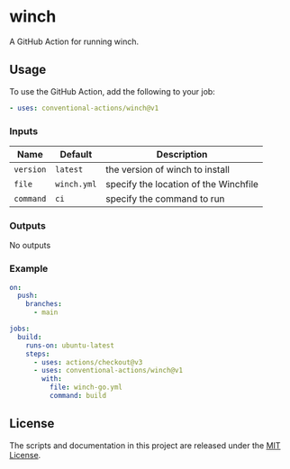 # winch

A GitHub Action for running winch.

## Usage

To use the GitHub Action, add the following to your job:

```yaml
- uses: conventional-actions/winch@v1
```

### Inputs

| Name      | Default     | Description                           |
|-----------|-------------|---------------------------------------|
| `version` | `latest`    | the version of winch to install       |
| `file`    | `winch.yml` | specify the location of the Winchfile |
| `command` | `ci`        | specify the command to run            |

### Outputs

No outputs

### Example

```yaml
on:
  push:
    branches:
      - main

jobs:
  build:
    runs-on: ubuntu-latest
    steps:
      - uses: actions/checkout@v3
      - uses: conventional-actions/winch@v1
        with:
          file: winch-go.yml
          command: build
```

## License

The scripts and documentation in this project are released under the [MIT License](LICENSE).
